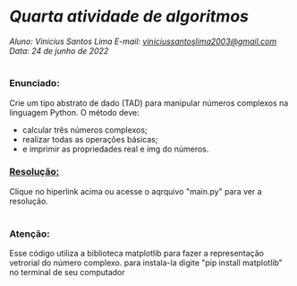 # ***Quarta atividade de algoritmos***
_Aluno: Vinícius Santos Lima  E-mail: viniciussantoslima2003@gmail.com<br>Data: 24 de junho de 2022_
#  

### Enunciado: 
Crie um tipo abstrato de dado (TAD) para manipular números complexos na linguagem Python.
O método deve:

- calcular três números complexos;
- realizar todas as operações básicas;
- e imprimir as propriedades real e img do números. 


<h3><a href="https://github.com/p4tit0/Atividades-Softex-Recife-/blob/main/Lógica%20de%20Programação%20e%20Orientação%20a%20Objetos/Algoritmo%20e%20Estrutura%20de%20Dados/Atividade%2004/main.py">Resolução:</a></h3>
Clique no hiperlink acima ou acesse o aqrquivo "main.py" para ver a resolução.<br>
<br>
<h3>Atenção:</h3>
Esse código utiliza a biblioteca matplotlib para fazer a representação vetrorial do número complexo. para instala-la digite "pip install matplotlib" no terminal de seu computador
<br>

